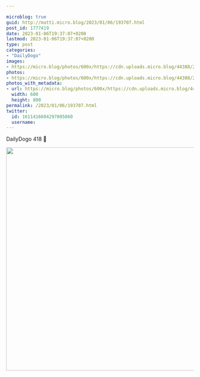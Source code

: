 ```yaml
---

microblog: true
guid: http://matti.micro.blog/2023/01/06/193707.html
post_id: 1777419
date: 2023-01-06T19:37:07+0200
lastmod: 2023-01-06T19:37:07+0200
type: post
categories:
- "DailyDogo"
images:
- https://micro.blog/photos/600x/https://cdn.uploads.micro.blog/44388/2023/1e4841b1f1.jpg
photos:
- https://micro.blog/photos/600x/https://cdn.uploads.micro.blog/44388/2023/1e4841b1f1.jpg
photos_with_metadata:
- url: https://micro.blog/photos/600x/https://cdn.uploads.micro.blog/44388/2023/1e4841b1f1.jpg
  width: 600
  height: 800
permalink: /2023/01/06/193707.html
twitter:
  id: 1611416604297805860
  username:
---
```

DailyDogo 418 🐶

<img src="https://micro.blog/photos/600x/https://blog.martin-haehnel.de/uploads/2023/1e4841b1f1.jpg" width="600" alt="" />
